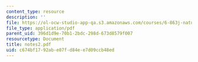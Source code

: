 ```yaml
---
content_type: resource
description: ''
file: https://ol-ocw-studio-app-qa.s3.amazonaws.com/courses/6-863j-natural-language-and-the-computer-representation-of-knowledge-spring-2003/c674bf1792abe07fd84ee7d09ccb48ed_notes2.pdf
file_type: application/pdf
parent_uid: 396d1d9e-70b1-2bdc-298d-673d8579f007
resourcetype: Document
title: notes2.pdf
uid: c674bf17-92ab-e07f-d84e-e7d09ccb48ed
---
```

